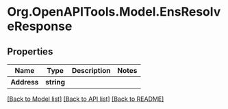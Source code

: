 # Org.OpenAPITools.Model.EnsResolveResponse

## Properties

Name | Type | Description | Notes
------------ | ------------- | ------------- | -------------
**Address** | **string** |  | 

[[Back to Model list]](../README.md#documentation-for-models) [[Back to API list]](../README.md#documentation-for-api-endpoints) [[Back to README]](../README.md)

